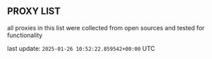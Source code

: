 ## PROXY LIST

all proxies in this list were collected from open sources and tested for functionality

last update: `2025-01-26 10:52:22.859542+00:00` UTC